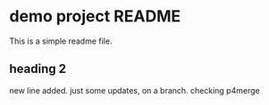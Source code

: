 # demo project README
This is a simple readme file.

## heading 2

new line added.
just some updates, on a branch.
checking p4merge